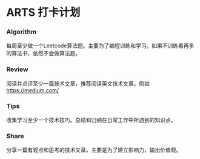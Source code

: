# ARTS 打卡计划

### Algorithm

每周至少做一个Leetcode算法题。主要为了编程训练和学习。如果不训练看再多的算法书，依然不会做算法题。

### Review

阅读并点评至少一篇技术文章，推荐阅读英文技术文章。例如 https://medium.com/

### Tips

收集学习至少一个技术技巧。总结和归纳在日常工作中所遇到的知识点。

### Share

分享一篇有观点和思考的技术文章。主要是为了建立影响力，输出价值观。



